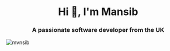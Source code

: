 <h1 align="center">Hi 👋, I'm Mansib</h1>
<h3 align="center">A passionate software developer from the UK</h3>

<p align="left"> <img src="https://komarev.com/ghpvc/?username=mvnsib&label=Profile%20views&color=0e75b6&style=flat" alt="mvnsib" /> </p>

